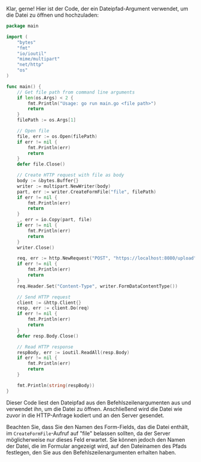 Klar, gerne! Hier ist der Code, der ein Dateipfad-Argument verwendet, um die Datei zu öffnen und hochzuladen:

```go
package main

import (
    "bytes"
    "fmt"
    "io/ioutil"
    "mime/multipart"
    "net/http"
    "os"
)

func main() {
    // Get file path from command line arguments
    if len(os.Args) < 2 {
        fmt.Println("Usage: go run main.go <file path>")
        return
    }
    filePath := os.Args[1]

    // Open file
    file, err := os.Open(filePath)
    if err != nil {
        fmt.Println(err)
        return
    }
    defer file.Close()

    // Create HTTP request with file as body
    body := &bytes.Buffer{}
    writer := multipart.NewWriter(body)
    part, err := writer.CreateFormFile("file", filePath)
    if err != nil {
        fmt.Println(err)
        return
    }
    _, err = io.Copy(part, file)
    if err != nil {
        fmt.Println(err)
        return
    }
    writer.Close()

    req, err := http.NewRequest("POST", "https://localhost:8080/upload", body)
    if err != nil {
        fmt.Println(err)
        return
    }
    req.Header.Set("Content-Type", writer.FormDataContentType())

    // Send HTTP request
    client := &http.Client{}
    resp, err := client.Do(req)
    if err != nil {
        fmt.Println(err)
        return
    }
    defer resp.Body.Close()

    // Read HTTP response
    respBody, err := ioutil.ReadAll(resp.Body)
    if err != nil {
        fmt.Println(err)
        return
    }

    fmt.Println(string(respBody))
}
```

Dieser Code liest den Dateipfad aus den Befehlszeilenargumenten aus und verwendet ihn, um die Datei zu öffnen. Anschließend wird die Datei wie zuvor in die HTTP-Anfrage kodiert und an den Server gesendet.

Beachten Sie, dass Sie den Namen des Form-Fields, das die Datei enthält, im `CreateFormFile`-Aufruf auf "file" belassen sollten, da der Server möglicherweise nur dieses Feld erwartet. Sie können jedoch den Namen der Datei, die im Formular angezeigt wird, auf den Dateinamen des Pfads festlegen, den Sie aus den Befehlszeilenargumenten erhalten haben.
